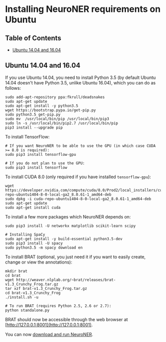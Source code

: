 # Installing NeuroNER requirements on Ubuntu

## Table of Contents

<!-- toc -->

- [Ubuntu 14.04 and 16.04](#ubuntu-1404-and-1604)

<!-- tocstop -->

## Ubuntu 14.04 and 16.04

If you use Ubuntu 14.04, you need to install Python 3.5 (by default Ubuntu 14.04 doesn't have Python 3.5, unlike Ubuntu 16.04), which you can do as follows:

```
sudo add-apt-repository ppa:fkrull/deadsnakes
sudo apt-get update
sudo apt-get install -y python3.5
wget https://bootstrap.pypa.io/get-pip.py
sudo python3.5 get-pip.py
sudo mv  /usr/local/bin/pip /usr/local/bin/pip3
sudo ln -s /usr/local/bin/pip2.7 /usr/local/bin/pip
pip3 install --upgrade pip
```

To install TensorFlow:
```
# If you want NeuroNER to be able to use the GPU (in which case CUDA >= 8.0 is required):
sudo pip3 install tensorflow-gpu

# If you do not plan to use the GPU:
sudo pip3 install tensorflow
```

To install CUDA 8.0 (only required if you have installed `tensorflow-gpu`):

```
wget  https://developer.nvidia.com/compute/cuda/8.0/Prod2/local_installers/cuda-repo-ubuntu1404-8-0-local-ga2_8.0.61-1_amd64-deb
sudo dpkg -i cuda-repo-ubuntu1404-8-0-local-ga2_8.0.61-1_amd64-deb
sudo apt-get update
sudo apt-get install cuda
```

To install a few more packages which NeuroNER depends on:

```
sudo pip3 install -U networkx matplotlib scikit-learn scipy

# Installing SpaCy
sudo apt-get install -y build-essential python3.5-dev
sudo pip3 install -U spacy
sudo python3.5 -m spacy download en
```

To install BRAT (optional, you just need it if you want to easily create, change or view the annotations):

```
mkdir brat
cd brat
wget http://weaver.nlplab.org/~brat/releases/brat-v1.3_Crunchy_Frog.tar.gz
tar xzf brat-v1.3_Crunchy_Frog.tar.gz
cd brat-v1.3_Crunchy_Frog
./install.sh -u

# To run BRAT (requires Python 2.5, 2.6 or 2.7):
python standalone.py
```

BRAT should now be accessible through the web browser at [http://127.0.0.1:8001](http://127.0.0.1:8001).

You can now [download and run NeuroNER](README.md#downloading-neuroner).
